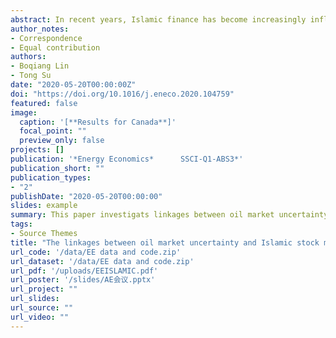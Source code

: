 ```yaml
---
abstract: In recent years, Islamic finance has become increasingly influential, especially Islamic stocks, which have created huge investment attractiveness. At the same time, the financialization of oil has made the international oil market increasingly uncertain and more likely to affect other markets. To effectively understand the correlation between the two markets, we empirically analyze the cases of four typical countries from the perspective of oil market uncertainty. This paper utilizes OVX as an accurate measure of oil market uncertainty and applies quantile-on-quantile approach to detect the asymmetric and heterogeneous relations between the variables. Our results show overall negative linkages between OVX changes and Islamic stock returns, and there is indeed asymmetry. Namely, the effects of oil market uncertainty will be more pronounced when it is at higher quantiles. Further comparing the results of the selected four countries, we find some heterogeneities. Oil-importing countries are more sensitive than oil-exporting countries, and Islamic countries are more sensitive than non-Islamic countries. The findings of this article about the linkages between oil market uncertainty and Islamic stock markets is meaningful to the research and financial practice in related fields.
author_notes:
- Correspondence
- Equal contribution
authors:
- Boqiang Lin
- Tong Su
date: "2020-05-20T00:00:00Z"
doi: "https://doi.org/10.1016/j.eneco.2020.104759"
featured: false
image:
  caption: '[**Results for Canada**]'
  focal_point: ""
  preview_only: false
projects: []
publication: '*Energy Economics*      SSCI-Q1-ABS3*'
publication_short: ""
publication_types:
- "2"
publishDate: "2020-05-20T00:00:00"
slides: example
summary: This paper investigats linkages between oil market uncertainty and Islamic stock markets from the perspective of the national level. OVX is used as an indicator for oil market uncertainty, and this paper covers four typical countries' Islamic stock markets.We find overall negative linkages between OVX and Islamic stocks.
tags:
- Source Themes
title: "The linkages between oil market uncertainty and Islamic stock markets: Evidence from quantile-on-quantile approach"
url_code: '/data/EE data and code.zip'
url_dataset: '/data/EE data and code.zip'
url_pdf: '/uploads/EEISLAMIC.pdf'
url_poster: '/slides/AE会议.pptx'
url_project: ""
url_slides: 
url_source: ""
url_video: ""
---
```


